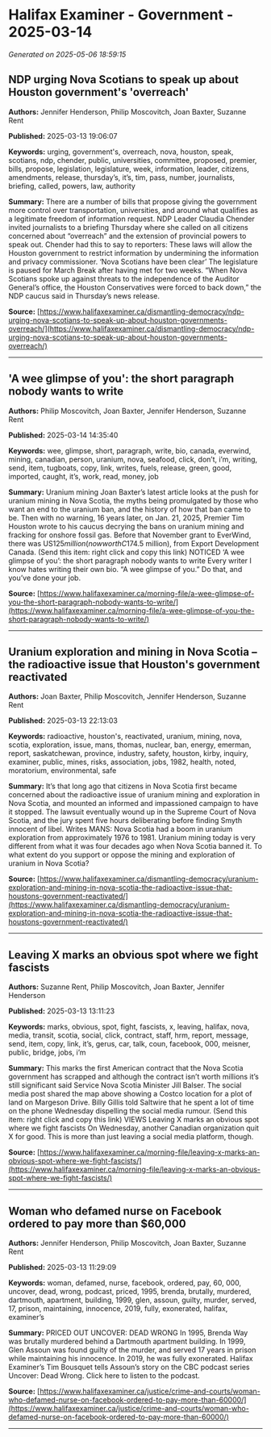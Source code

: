 # Halifax Examiner - Government - 2025-03-14

*Generated on 2025-05-06 18:59:15*

## NDP urging Nova Scotians to speak up about Houston government's 'overreach'

**Authors:** Jennifer Henderson, Philip Moscovitch, Joan Baxter, Suzanne Rent

**Published:** 2025-03-13 19:06:07

**Keywords:** urging, government's, overreach, nova, houston, speak, scotians, ndp, chender, public, universities, committee, proposed, premier, bills, propose, legislation, legislature, week, information, leader, citizens, amendments, release, thursday’s, it’s, tim, pass, number, journalists, briefing, called, powers, law, authority

**Summary:** There are a number of bills that propose giving the government more control over transportation, universities, and around what qualifies as a legitimate freedom of information request.
NDP Leader Claudia Chender invited journalists to a briefing Thursday where she called on all citizens concerned about “overreach” and the extension of provincial powers to speak out.
Chender had this to say to reporters: These laws will allow the Houston government to restrict information by undermining the information and privacy commissioner.
‘Nova Scotians have been clear’ The legislature is paused for March Break after having met for two weeks.
“When Nova Scotians spoke up against threats to the independence of the Auditor General’s office, the Houston Conservatives were forced to back down,” the NDP caucus said in Thursday’s news release.

**Source:** [https://www.halifaxexaminer.ca/dismantling-democracy/ndp-urging-nova-scotians-to-speak-up-about-houston-governments-overreach/](https://www.halifaxexaminer.ca/dismantling-democracy/ndp-urging-nova-scotians-to-speak-up-about-houston-governments-overreach/)

---

## 'A wee glimpse of you': the short paragraph nobody wants to write

**Authors:** Philip Moscovitch, Joan Baxter, Jennifer Henderson, Suzanne Rent

**Published:** 2025-03-14 14:35:40

**Keywords:** wee, glimpse, short, paragraph, write, bio, canada, everwind, mining, canadian, person, uranium, nova, seafood, click, don’t, i’m, writing, send, item, tugboats, copy, link, writes, fuels, release, green, good, imported, caught, it’s, work, read, money, job

**Summary:** Uranium mining Joan Baxter’s latest article looks at the push for uranium mining in Nova Scotia, the myths being promulgated by those who want an end to the uranium ban, and the history of how that ban came to be.
Then with no warning, 16 years later, on Jan. 21, 2025, Premier Tim Houston wrote to his caucus decrying the bans on uranium mining and fracking for onshore fossil gas.
Before that November grant to EverWind, there was US$125 million (now worth C$174.5 million), from Export Development Canada.
(Send this item: right click and copy this link) NOTICED ‘A wee glimpse of you’: the short paragraph nobody wants to write Every writer I know hates writing their own bio.
“A wee glimpse of you.” Do that, and you’ve done your job.

**Source:** [https://www.halifaxexaminer.ca/morning-file/a-wee-glimpse-of-you-the-short-paragraph-nobody-wants-to-write/](https://www.halifaxexaminer.ca/morning-file/a-wee-glimpse-of-you-the-short-paragraph-nobody-wants-to-write/)

---

## Uranium exploration and mining in Nova Scotia – the radioactive issue that Houston's government reactivated

**Authors:** Joan Baxter, Philip Moscovitch, Jennifer Henderson, Suzanne Rent

**Published:** 2025-03-13 22:13:03

**Keywords:** radioactive, houston's, reactivated, uranium, mining, nova, scotia, exploration, issue, mans, thomas, nuclear, ban, energy, emerman, report, saskatchewan, province, industry, safety, houston, kirby, inquiry, examiner, public, mines, risks, association, jobs, 1982, health, noted, moratorium, environmental, safe

**Summary:** It’s that long ago that citizens in Nova Scotia first became concerned about the radioactive issue of uranium mining and exploration in Nova Scotia, and mounted an informed and impassioned campaign to have it stopped.
The lawsuit eventually wound up in the Supreme Court of Nova Scotia, and the jury spent five hours deliberating before finding Smyth innocent of libel.
Writes MANS: Nova Scotia had a boom in uranium exploration from approximately 1976 to 1981.
Uranium mining today is very different from what it was four decades ago when Nova Scotia banned it.
To what extent do you support or oppose the mining and exploration of uranium in Nova Scotia?

**Source:** [https://www.halifaxexaminer.ca/dismantling-democracy/uranium-exploration-and-mining-in-nova-scotia-the-radioactive-issue-that-houstons-government-reactivated/](https://www.halifaxexaminer.ca/dismantling-democracy/uranium-exploration-and-mining-in-nova-scotia-the-radioactive-issue-that-houstons-government-reactivated/)

---

## Leaving X marks an obvious spot where we fight fascists

**Authors:** Suzanne Rent, Philip Moscovitch, Joan Baxter, Jennifer Henderson

**Published:** 2025-03-13 13:11:23

**Keywords:** marks, obvious, spot, fight, fascists, x, leaving, halifax, nova, media, transit, scotia, social, click, contract, staff, hrm, report, message, send, item, copy, link, it’s, gerus, car, talk, coun, facebook, 000, meisner, public, bridge, jobs, i’m

**Summary:** This marks the first American contract that the Nova Scotia government has scrapped and although the contract isn’t worth millions it’s still significant said Service Nova Scotia Minister Jill Balser.
The social media post shared the map above showing a Costco location for a plot of land on Margeson Drive.
Billy Gillis told Saltwire that he spent a lot of time on the phone Wednesday dispelling the social media rumour.
(Send this item: right click and copy this link) VIEWS Leaving X marks an obvious spot where we fight fascists On Wednesday, another Canadian organization quit X for good.
This is more than just leaving a social media platform, though.

**Source:** [https://www.halifaxexaminer.ca/morning-file/leaving-x-marks-an-obvious-spot-where-we-fight-fascists/](https://www.halifaxexaminer.ca/morning-file/leaving-x-marks-an-obvious-spot-where-we-fight-fascists/)

---

## Woman who defamed nurse on Facebook ordered to pay more than $60,000

**Authors:** Jennifer Henderson, Philip Moscovitch, Joan Baxter, Suzanne Rent

**Published:** 2025-03-13 11:29:09

**Keywords:** woman, defamed, nurse, facebook, ordered, pay, 60, 000, uncover, dead, wrong, podcast, priced, 1995, brenda, brutally, murdered, dartmouth, apartment, building, 1999, glen, assoun, guilty, murder, served, 17, prison, maintaining, innocence, 2019, fully, exonerated, halifax, examiner’s

**Summary:** PRICED OUT UNCOVER: DEAD WRONG In 1995, Brenda Way was brutally murdered behind a Dartmouth apartment building.
In 1999, Glen Assoun was found guilty of the murder, and served 17 years in prison while maintaining his innocence.
In 2019, he was fully exonerated.
Halifax Examiner’s Tim Bousquet tells Assoun’s story on the CBC podcast series Uncover: Dead Wrong.
Click here to listen to the podcast.

**Source:** [https://www.halifaxexaminer.ca/justice/crime-and-courts/woman-who-defamed-nurse-on-facebook-ordered-to-pay-more-than-60000/](https://www.halifaxexaminer.ca/justice/crime-and-courts/woman-who-defamed-nurse-on-facebook-ordered-to-pay-more-than-60000/)

---

